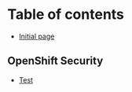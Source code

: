 # Table of contents

* [Initial page](README.md)

## OpenShift Security

* [Test](openshift-security/untitled.md)

